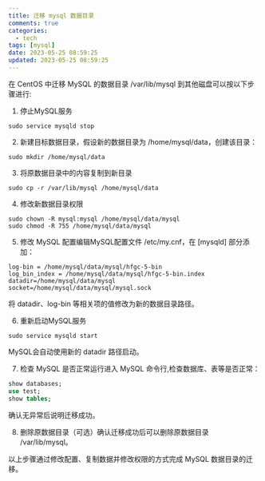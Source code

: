 ```yaml
---
title: 迁移 mysql 数据目录
comments: true
categories:
  - tech
tags: [mysql]
date: 2023-05-25 08:59:25
updated: 2023-05-25 08:59:25
---
```


在 CentOS 中迁移 MySQL 的数据目录 /var/lib/mysql 到其他磁盘可以按以下步骤进行:

1. 停止MySQL服务

```shell
sudo service mysqld stop
```

2. 新建目标数据目录，假设新的数据目录为 /home/mysql/data，创建该目录：

```shell
sudo mkdir /home/mysql/data
```

3. 将原数据目录中的内容复制到新目录

```shell
sudo cp -r /var/lib/mysql /home/mysql/data
```

4. 修改新数据目录权限

```shell
sudo chown -R mysql:mysql /home/mysql/data/mysql
sudo chmod -R 755 /home/mysql/data/mysql
```

5. 修改 MySQL 配置编辑MySQL配置文件 /etc/my.cnf，在 [mysqld] 部分添加：

```shell
log-bin = /home/mysql/data/mysql/hfgc-5-bin
log_bin_index = /home/mysql/data/mysql/hfgc-5-bin.index
datadir=/home/mysql/data/mysql
socket=/home/mysql/data/mysql/mysql.sock
```

将 datadir、log-bin 等相关项的值修改为新的数据目录路径。

6. 重新启动MySQL服务

```shell
sudo service mysqld start
```

 MySQL会自动使用新的 datadir 路径启动。

7. 检查 MySQL 是否正常运行进入 MySQL 命令行,检查数据库、表等是否正常：

```sql
show databases;
use test; 
show tables;
```

确认无异常后说明迁移成功。

8. 删除原数据目录（可选）确认迁移成功后可以删除原数据目录 /var/lib/mysql。

以上步骤通过修改配置、复制数据并修改权限的方式完成 MySQL 数据目录的迁移。

